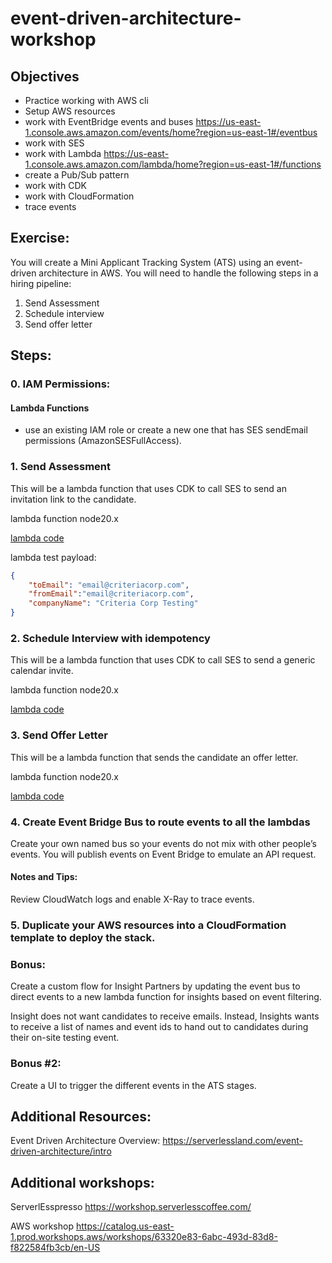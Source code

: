 # event-driven-architecture-workshop

## Objectives
- Practice working with AWS cli
- Setup AWS resources
- work with EventBridge events and buses https://us-east-1.console.aws.amazon.com/events/home?region=us-east-1#/eventbus
- work with SES 
- work with Lambda https://us-east-1.console.aws.amazon.com/lambda/home?region=us-east-1#/functions
- create a Pub/Sub pattern
- work with CDK
- work with CloudFormation
- trace events

## Exercise: 

You will create a Mini Applicant Tracking System (ATS) using an event-driven architecture in AWS. You will need to handle the following steps in a hiring pipeline: 

1. Send Assessment 
2. Schedule interview 
3. Send offer letter 

## Steps:

### 0. IAM Permissions:
#### Lambda Functions
- use an existing IAM role or create a new one that has SES sendEmail permissions (AmazonSESFullAccess).


### 1. Send Assessment 
This will be a lambda function that uses CDK to call SES to send an invitation link to the candidate. 

lambda function node20.x

[lambda code](/src/lambda/send-assessment.mjs)

lambda test payload:
``` json 
{
    "toEmail": "email@criteriacorp.com",
    "fromEmail":"email@criteriacorp.com",
    "companyName": "Criteria Corp Testing"
}
```

### 2. Schedule Interview with idempotency 
This will be a lambda function that uses CDK to call SES to send a generic calendar invite. 

lambda function node20.x

[lambda code](/src/lambda/schedule-interview.mjs)


### 3. Send Offer Letter 
This will be a lambda function that sends the candidate an offer letter.


lambda function node20.x

[lambda code](/src/lambda/send-offer-letter.mjs)

### 4. Create Event Bridge Bus to route events to all the lambdas 
Create your own named bus so your events do not mix with other people’s events. 
You will publish events on Event Bridge to emulate an API request. 



#### Notes and Tips: 
Review CloudWatch logs and enable X-Ray to trace events. 

### 5. Duplicate your AWS resources into a CloudFormation template to deploy the stack. 

 

### Bonus:  
Create a custom flow for Insight Partners by updating the event bus to direct events to a new lambda function for insights based on event filtering. 

Insight does not want candidates to receive emails. Instead, Insights wants to receive a list of names and event ids to hand out to candidates during their on-site testing event. 

### Bonus #2: 
Create a UI to trigger the different events in the ATS stages. 

## Additional Resources: 

Event Driven Architecture Overview: https://serverlessland.com/event-driven-architecture/intro 

 
## Additional workshops: 

ServerlEsspresso https://workshop.serverlesscoffee.com/ 

AWS workshop https://catalog.us-east-1.prod.workshops.aws/workshops/63320e83-6abc-493d-83d8-f822584fb3cb/en-US  